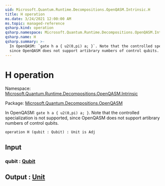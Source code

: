 ```yaml
---
uid: Microsoft.Quantum.Runtime.Decompositions.OpenQASM.Intrinsic.H
title: H operation
ms.date: 3/24/2021 12:00:00 AM
ms.topic: managed-reference
qsharp.kind: operation
qsharp.namespace: Microsoft.Quantum.Runtime.Decompositions.OpenQASM.Intrinsic
qsharp.name: H
qsharp.summary: >-
  In OpenQASM: `gate h a { u2(0,pi) a; }`. Note that the controlled specialization is not supported,
  since OpenQASM does not support artibrary numbers of control qubits.
---
```


# H operation

Namespace: [Microsoft.Quantum.Runtime.Decompositions.OpenQASM.Intrinsic](xref:Microsoft.Quantum.Runtime.Decompositions.OpenQASM.Intrinsic)

Package: [Microsoft.Quantum.Decompositions.OpenQASM](https://nuget.org/packages/Microsoft.Quantum.Decompositions.OpenQASM)


In OpenQASM: `gate h a { u2(0,pi) a; }`. Note that the controlled specialization is not supported,since OpenQASM does not support artibrary numbers of control qubits.

```qsharp
operation H (qubit : Qubit) : Unit is Adj
```


## Input

### qubit : [Qubit](xref:microsoft.quantum.lang-ref.qubit)





## Output : [Unit](xref:microsoft.quantum.lang-ref.unit)


